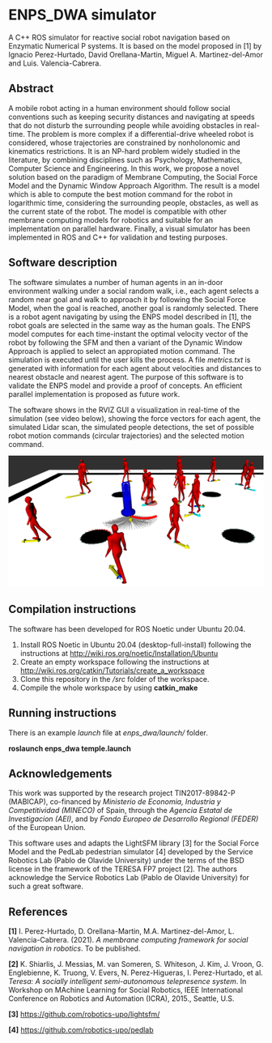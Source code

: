 # ENPS_DWA simulator
A C++ ROS simulator for reactive social robot navigation based on Enzymatic Numerical P systems.
It is based on the model proposed in [1] by Ignacio Perez-Hurtado, David Orellana-Martin, Miguel A. Martinez-del-Amor and Luis. Valencia-Cabrera.

## Abstract

A mobile robot acting in a human environment should follow social conventions such as keeping security distances and navigating at speeds that do not disturb the surrounding people while avoiding obstacles in real-time. The problem is more complex if a differential-drive wheeled robot is considered, whose trajectories are constrained by nonholonomic and kinematics restrictions. It is an NP-hard problem  widely studied in the literature, by combining disciplines such as Psychology, Mathematics, Computer Science and Engineering. In this work, we propose a novel solution based on the paradigm of Membrane Computing, the Social Force Model and the Dynamic Window Approach Algorithm. The result is a model which is able to compute the best motion command for the robot in logarithmic time, considering the surrounding people, obstacles, as well as the current state of the robot. The model is compatible with other membrane computing models for robotics and suitable for an implementation on parallel hardware. Finally, a visual simulator has been implemented in ROS and C++ for validation and testing purposes.

## Software description

The software simulates a number of human agents in an in-door environment walking under a social random walk, i.e., each agent selects a random near goal and walk to approach it by following the Social Force Model, when the goal is reached, another goal is randomly selected. There is a robot agent navigating by using the ENPS model described in [1], the robot goals are selected in the same way as the human goals. The ENPS model computes for each time-instant the optimal velocity vector of the robot by following the SFM and then a variant of the Dynamic Window Approach is applied to select an appropiated motion command. The simulation is executed until the user kills the process. A file *metrics.txt* is generated with information for each agent about velocities and distances to nearest obstacle and nearest agent. The purpose of this software is to validate the ENPS model and provide a proof of concepts. An efficient parallel implementation is proposed as future work.

The software shows in the RVIZ GUI a visualization in real-time of the simulation (see video below), showing the force vectors for each agent, the simulated Lidar scan, the simulated people detections, the set of possible robot motion commands (circular trajectories) and the selected motion command.


[![Simulator video](images/screenshot.png)](https://youtu.be/qyci-ZW7LEE "Simulator video")


## Compilation instructions

The software has been developed for ROS Noetic under Ubuntu 20.04.

1. Install ROS Noetic in Ubuntu 20.04 (desktop-full-install) following the instructions at http://wiki.ros.org/noetic/Installation/Ubuntu
2. Create an empty workspace following the instructions at http://wiki.ros.org/catkin/Tutorials/create_a_workspace
3. Clone this repository in the */src* folder of the workspace.
4. Compile the whole workspace by using **catkin_make**


## Running instructions
There is an example *launch* file at *enps_dwa/launch/* folder.

**roslaunch enps_dwa temple.launch**


## Acknowledgements

This work was supported by the research project TIN2017-89842-P (MABICAP), co-financed by *Ministerio de Economia, Industria y Competitividad (MINECO)* of Spain, through the *Agencia Estatal de Investigacion (AEI)*, and by *Fondo Europeo de Desarrollo Regional (FEDER)* of the European Union.

This software uses and adapts the LightSFM library [3] for the Social Force Model and the PedLab pedestrian simulator [4] developed by the Service Robotics Lab (Pablo de Olavide University) under the terms of the BSD license in the framework of the TERESA FP7 project [2]. The authors acknowledge the Service Robotics Lab (Pablo de Olavide University) for such a great software.


## References


**[1]** I. Perez-Hurtado, D. Orellana-Martin, M.A. Martinez-del-Amor, L. Valencia-Cabrera. (2021). *A membrane computing framework for social navigation in robotics*. To be published.

**[2]**  K. Shiarlis, J. Messias, M. van Someren, S. Whiteson, J. Kim, J. Vroon, G. Englebienne, K. Truong, V. Evers, N. Perez-Higueras, I. Perez-Hurtado, et al. *Teresa: A socially intelligent semi-autonomous telepresence system*. In Workshop on MAchine Learning for Social Robotics, IEEE International Conference on Robotics and Automation (ICRA), 2015., Seattle, U.S. 

**[3]** https://github.com/robotics-upo/lightsfm/

**[4]** https://github.com/robotics-upo/pedlab


